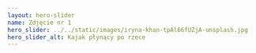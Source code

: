 ```yaml
---
layout: hero-slider
name: Zdjęcie nr 1
hero_slider: ../../static/images/iryna-khan-tpAl66fUZjA-unsplash.jpg
hero_slider_alt: Kajak płynący po rzece
---
```

